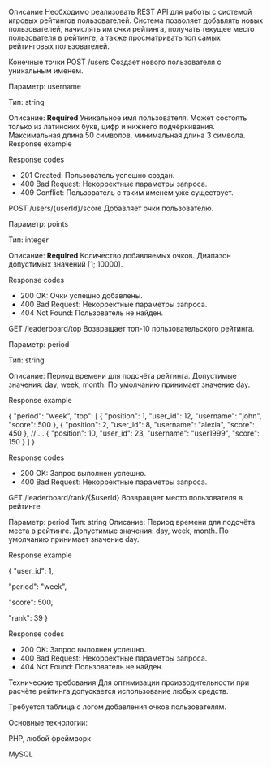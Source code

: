 Описание
Необходимо реализовать REST API для работы с системой игровых рейтингов пользователей. Система позволяет добавлять новых пользователей, начислять им очки рейтинга, получать текущее место пользователя в рейтинге, а также просматривать топ самых рейтинговых пользователей.

Конечные точки
POST /users
Создает нового пользователя с уникальным именем.

Параметр: username

Тип: string

Описание: **Required**  Уникальное имя пользователя. Может состоять только из латинских букв, цифр и нижнего подчёркивания. Максимальная длина 50 символов, минимальная длина 3 символа.
Response example

Response codes
* 201 Created: Пользователь успешно создан.
* 400 Bad Request: Некорректные параметры запроса.
* 409 Conflict: Пользователь с таким именем уже существует.

POST /users/{userId}/score
Добавляет очки пользователю.

Параметр: points

Тип: integer

Описание: **Required** Количество добавляемых очков. Диапазон допустимых значений [1; 10000].

Response codes
* 200 OK: Очки успешно добавлены.
* 400 Bad Request: Некорректные параметры запроса.
* 404 Not Found: Пользователь не найден.

GET /leaderboard/top
Возвращает топ-10 пользовательского рейтинга.

Параметр: period

Тип: string

Описание: Период времени для подсчёта рейтинга. Допустимые значения: day, week, month. По умолчанию принимает значение day.

Response example

{
"period": "week",
"top": [
{ "position": 1, "user_id": 12, "username": "john", "score": 500 },
{ "position": 2, "user_id": 8, "username": "alexia", "score": 450 },
// ...
{ "position": 10, "user_id": 23, "username": "user1999", "score": 150 }
]
}

Response codes
* 200 OK: Запрос выполнен успешно.
* 400 Bad Request: Некорректные параметры запроса.

GET /leaderboard/rank/{$userId}
Возвращает место пользователя в рейтинге.

Параметр: period
Тип: string
Описание: Период времени для подсчёта места в рейтинге. Допустимые значения: day, week, month. По умолчанию принимает значение day.

Response example

{
"user_id": 1,

"period": "week",

"score": 500,

"rank": 39
}

Response codes
* 200 OK: Запрос выполнен успешно.
* 400 Bad Request: Некорректные параметры запроса.
* 404 Not Found: Пользователь не найден.

Технические требования
Для оптимизации производительности при расчёте рейтинга допускается использование любых средств.

Требуется таблица с логом добавления очков пользователям.

Основные технологии:

PHP, любой фреймворк

MySQL
